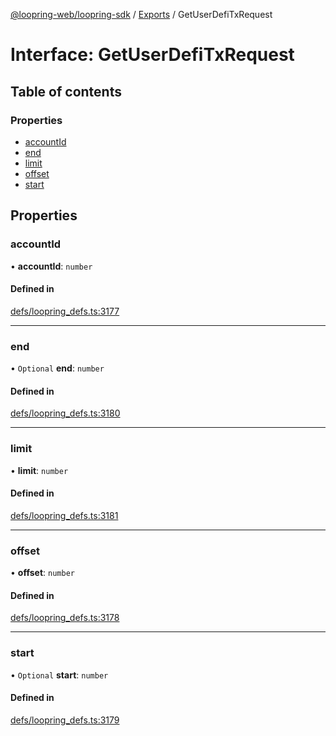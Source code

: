 [@loopring-web/loopring-sdk](../README.md) / [Exports](../modules.md) / GetUserDefiTxRequest

# Interface: GetUserDefiTxRequest

## Table of contents

### Properties

- [accountId](GetUserDefiTxRequest.md#accountid)
- [end](GetUserDefiTxRequest.md#end)
- [limit](GetUserDefiTxRequest.md#limit)
- [offset](GetUserDefiTxRequest.md#offset)
- [start](GetUserDefiTxRequest.md#start)

## Properties

### accountId

• **accountId**: `number`

#### Defined in

[defs/loopring_defs.ts:3177](https://github.com/Loopring/loopring_sdk/blob/427d9da/src/defs/loopring_defs.ts#L3177)

___

### end

• `Optional` **end**: `number`

#### Defined in

[defs/loopring_defs.ts:3180](https://github.com/Loopring/loopring_sdk/blob/427d9da/src/defs/loopring_defs.ts#L3180)

___

### limit

• **limit**: `number`

#### Defined in

[defs/loopring_defs.ts:3181](https://github.com/Loopring/loopring_sdk/blob/427d9da/src/defs/loopring_defs.ts#L3181)

___

### offset

• **offset**: `number`

#### Defined in

[defs/loopring_defs.ts:3178](https://github.com/Loopring/loopring_sdk/blob/427d9da/src/defs/loopring_defs.ts#L3178)

___

### start

• `Optional` **start**: `number`

#### Defined in

[defs/loopring_defs.ts:3179](https://github.com/Loopring/loopring_sdk/blob/427d9da/src/defs/loopring_defs.ts#L3179)
